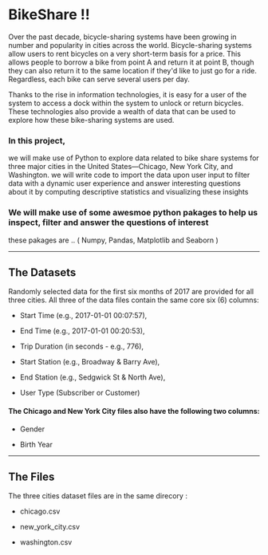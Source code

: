 # **BikeShare !!**

Over the past decade, bicycle-sharing systems have been growing in number and popularity in cities across the world. Bicycle-sharing systems allow users to rent bicycles on a very short-term basis for a price. This allows people to borrow a bike from point A and return it at point B, though they can also return it to the same location if they'd like to just go for a ride. Regardless, each bike can serve several users per day.


Thanks to the rise in information technologies, it is easy for a user of the system to access a dock within the system to unlock or return bicycles. These technologies also provide a wealth of data that can be used to explore how these bike-sharing systems are used.


### In this project,

we will make use of Python to explore data related to bike share systems for three major cities in the United States—Chicago, New York City, and Washington. 
we will write code to import the data upon user input to filter data with a dynamic user experience and answer interesting questions about it by computing descriptive statistics and visualizing these insights 

### We will make use of some awesmoe python pakages to help us inspect, filter and answer the questions of interest 

these pakages are .. ( Numpy, Pandas, Matplotlib and Seaborn )

__________________________________________

## **The Datasets**

Randomly selected data for the first six months of 2017 are provided for all three cities. All three of the data files contain the same core six (6) columns:

- Start Time (e.g., 2017-01-01 00:07:57),

- End Time (e.g., 2017-01-01 00:20:53),

- Trip Duration (in seconds - e.g., 776),

- Start Station (e.g., Broadway & Barry Ave),

- End Station (e.g., Sedgwick St & North Ave),

- User Type (Subscriber or Customer)

#### The Chicago and New York City files also have the following two columns:

- Gender

- Birth Year

__________________________________________

## **The Files**

The three cities dataset files are in the same direcory :

- chicago.csv

- new_york_city.csv

- washington.csv

